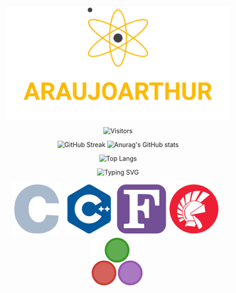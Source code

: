 <div align=center>

![Header](assets/headerWorkingEmb.svg)

![Visitors](https://visitor-badge.glitch.me/badge?page_id=araujoarthur.araujoarthur)

![GitHub Streak](http://github-readme-streak-stats.herokuapp.com?user=araujoarthur&theme=great-gatsby)
![Anurag's GitHub stats](https://github-readme-stats.vercel.app/api?username=araujoarthur&theme=great-gatsby&show_icons=true)
  
![Top Langs](https://github-readme-stats.vercel.app/api/top-langs/?username=araujoarthur&layout=compact&theme=great-gatsby)



![Typing SVG](https://readme-typing-svg.herokuapp.com?font=Roboto+Condensed&color=DD2727&center=true&lines=Technologies+I+am+Learning+and+Using)

![C](assets/cglow.svg)&nbsp;
![C++](assets/cplusplusglow.svg)&nbsp;
![Fortran](assets/fortranglow.svg)&nbsp;
![Delphi](assets/delphiglow.svg)&nbsp;&nbsp;&nbsp;
![Julia](assets/juliaglow.svg)&nbsp;


</div>
<!--
**araujoarthur/araujoarthur** is a ✨ _special_ ✨ repository because its `README.md` (this file) appears on your GitHub profile.

Here are some ideas to get you started:

- 🔭 I’m currently working on ...
- 🌱 I’m currently learning ...
- 👯 I’m looking to collaborate on ...
- 🤔 I’m looking for help with ...
- 💬 Ask me about ...
- 📫 How to reach me: ...
- 😄 Pronouns: ...
- ⚡ Fun fact: ...
-->
